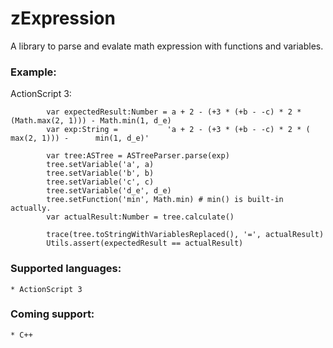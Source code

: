 # zExpression

A library to parse and evalate math expression with functions and
variables.

### Example:

ActionScript 3:

			var expectedResult:Number = a + 2 - (+3 * (+b - -c) * 2 * (Math.max(2, 1))) - Math.min(1, d_e)
			var exp:String =           'a + 2 - (+3 * (+b - -c) * 2 * (     max(2, 1))) -      min(1, d_e)'

			var tree:ASTree = ASTreeParser.parse(exp)
			tree.setVariable('a', a)
			tree.setVariable('b', b)
			tree.setVariable('c', c)
			tree.setVariable('d_e', d_e)
			tree.setFunction('min', Math.min) # min() is built-in actually.
			var actualResult:Number = tree.calculate()

			trace(tree.toStringWithVariablesReplaced(), '=', actualResult)
			Utils.assert(expectedResult == actualResult)


### Supported languages:
	* ActionScript 3

### Coming support:
	* C++
